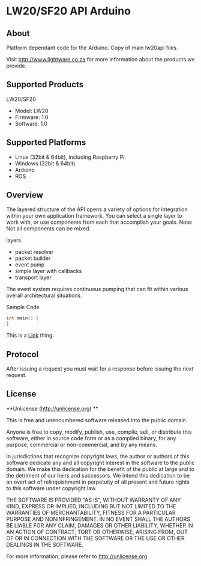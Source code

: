 # LW20/SF20 API Arduino

## About

Platform dependant code for the Arduino. Copy of main lw20api files.

Visit http://www.lightware.co.za for more information about the products we provide.

## Supported Products

LW20/SF20

* Model: LW20
* Firmware: 1.0
* Software: 1.0

## Supported Platforms

* Linux (32bit & 64bit), including Raspberry Pi.
* Windows (32bit & 64bit)
* Arduino
* ROS

## Overview

The layered structure of the API opens a variety of options for integration within your own application framework.
You can select a single layer to work with, or use components from each that accomplish your goals. Note: Not all
components can be mixed.

layers

* packet resolver
* packet builder
* event pump
* simple layer with callbacks
* transport layer

The event system requires continuous pumping that can fit within various overall architectural situations.

Sample Code
```c++
int main() {
}
```

This is a [Link](https://github.com) thing.

## Protocol

After issuing a request you must wait for a response before issuing the next request.


## License
**Unlicense (http://unlicense.org) **

This is free and unencumbered software released into the public domain.

Anyone is free to copy, modify, publish, use, compile, sell, or
distribute this software, either in source code form or as a compiled
binary, for any purpose, commercial or non-commercial, and by any
means.

In jurisdictions that recognize copyright laws, the author or authors
of this software dedicate any and all copyright interest in the
software to the public domain. We make this dedication for the benefit
of the public at large and to the detriment of our heirs and
successors. We intend this dedication to be an overt act of
relinquishment in perpetuity of all present and future rights to this
software under copyright law.

THE SOFTWARE IS PROVIDED "AS IS", WITHOUT WARRANTY OF ANY KIND,
EXPRESS OR IMPLIED, INCLUDING BUT NOT LIMITED TO THE WARRANTIES OF
MERCHANTABILITY, FITNESS FOR A PARTICULAR PURPOSE AND NONINFRINGEMENT.
IN NO EVENT SHALL THE AUTHORS BE LIABLE FOR ANY CLAIM, DAMAGES OR
OTHER LIABILITY, WHETHER IN AN ACTION OF CONTRACT, TORT OR OTHERWISE,
ARISING FROM, OUT OF OR IN CONNECTION WITH THE SOFTWARE OR THE USE OR
OTHER DEALINGS IN THE SOFTWARE.

For more information, please refer to <http://unlicense.org>
